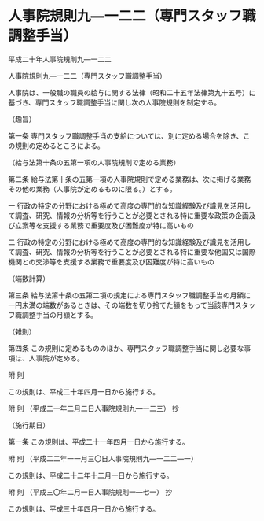 # 人事院規則九―一二二（専門スタッフ職調整手当）

平成二十年人事院規則九―一二二

人事院規則九―一二二（専門スタッフ職調整手当）

人事院は、一般職の職員の給与に関する法律（昭和二十五年法律第九十五号）に基づき、専門スタッフ職調整手当に関し次の人事院規則を制定する。

（趣旨）

第一条 専門スタッフ職調整手当の支給については、別に定める場合を除き、この規則の定めるところによる。

（給与法第十条の五第一項の人事院規則で定める業務）

第二条 給与法第十条の五第一項の人事院規則で定める業務は、次に掲げる業務その他の業務（人事院が定めるものに限る。）とする。

一 行政の特定の分野における極めて高度の専門的な知識経験及び識見を活用して調査、研究、情報の分析等を行うことが必要とされる特に重要な政策の企画及び立案等を支援する業務で重要度及び困難度が特に高いもの

二 行政の特定の分野における極めて高度の専門的な知識経験及び識見を活用して調査、研究、情報の分析等を行うことが必要とされる特に重要な他国又は国際機関との交渉等を支援する業務で重要度及び困難度が特に高いもの

（端数計算）

第三条 給与法第十条の五第二項の規定による専門スタッフ職調整手当の月額に一円未満の端数があるときは、その端数を切り捨てた額をもって当該専門スタッフ職調整手当の月額とする。

（雑則）

第四条 この規則に定めるもののほか、専門スタッフ職調整手当に関し必要な事項は、人事院が定める。

附 則

この規則は、平成二十年四月一日から施行する。

附 則 （平成二一年二月二日人事院規則九―一二三） 抄

（施行期日）

第一条 この規則は、平成二十一年四月一日から施行する。

附 則 （平成二二年一一月三〇日人事院規則九―一二二―一）

この規則は、平成二十二年十二月一日から施行する。

附 則 （平成三〇年二月一日人事院規則一―七一） 抄

この規則は、平成三十年四月一日から施行する。
